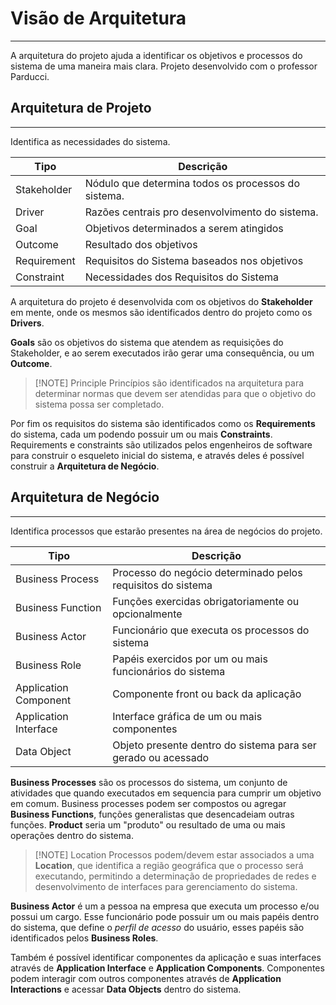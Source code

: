 # Visão de Arquitetura
---
A arquitetura do projeto ajuda a identificar os objetivos e processos do sistema de uma maneira mais clara. Projeto desenvolvido com o professor Parducci.

## Arquitetura de Projeto
---
Identifica as necessidades do sistema.

| Tipo        | Descrição                                           |
| ----------- | --------------------------------------------------- |
| Stakeholder | Nódulo que determina todos os processos do sistema. |
| Driver      | Razões centrais pro desenvolvimento do sistema.     |
| Goal        | Objetivos determinados a serem atingidos            |
| Outcome     | Resultado dos objetivos                             |
| Requirement | Requisitos do Sistema baseados nos objetivos        |
| Constraint  | Necessidades dos Requisitos do Sistema              |

A arquitetura do projeto é desenvolvida com os objetivos do **Stakeholder** em mente, onde os mesmos são identificados dentro do projeto como os **Drivers**.

**Goals** são os objetivos do sistema que atendem as requisições do Stakeholder, e ao serem executados irão gerar uma consequência, ou um **Outcome**.

> [!NOTE] Principle
> Princípios são identificados na arquitetura para determinar normas que devem ser atendidas para que o objetivo do sistema possa ser completado.

Por fim os requisitos do sistema são identificados como os **Requirements** do sistema, cada um podendo possuir um ou mais **Constraints**. Requirements e constraints são utilizados pelos engenheiros de software para construir o esqueleto inicial do sistema, e através deles é possível construir a **Arquitetura de Negócio**.

## Arquitetura de Negócio
---
Identifica processos que estarão presentes na área de negócios do projeto.

| Tipo                  | Descrição                                                     |
| --------------------- | ------------------------------------------------------------- |
| Business Process      | Processo do negócio determinado pelos requisitos do sistema   |
| Business Function     | Funções exercidas obrigatoriamente ou opcionalmente           |
| Business Actor        | Funcionário que executa os processos do sistema               |
| Business Role         | Papéis exercidos por um ou mais funcionários do sistema       |
| Application Component | Componente front ou back da aplicação                         |
| Application Interface | Interface gráfica de um ou mais componentes                   |
| Data Object           | Objeto presente dentro do sistema para ser gerado ou acessado |

**Business Processes** são os processos do sistema, um conjunto de atividades que quando executados em sequencia para cumprir um objetivo em comum. Business processes podem ser compostos ou agregar **Business Functions**, funções generalistas que desencadeiam outras funções. **Product** seria um "produto" ou resultado de uma ou mais operações dentro do sistema.

> [!NOTE] Location
> Processos podem/devem estar associados a uma **Location**, que identifica a região geográfica que o processo será executando, permitindo a determinação de propriedades de redes e desenvolvimento de interfaces para gerenciamento do sistema.

**Business Actor** é um a pessoa na empresa que executa um processo e/ou possui um cargo. Esse funcionário pode possuir um ou mais papéis dentro do sistema, que define o *perfil de acesso* do usuário, esses papéis são identificados pelos **Business Roles**.

Também é possível identificar componentes da aplicação e suas interfaces através de **Application Interface** e **Application Components**. Componentes podem interagir com outros componentes através de **Application Interactions** e acessar **Data Objects** dentro do sistema.